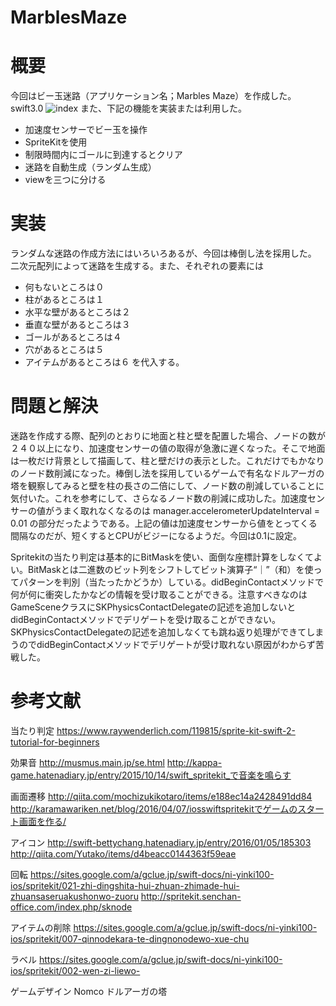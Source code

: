 # MarblesMaze

# 概要
今回はビー玉迷路（アプリケーション名；Marbles Maze）を作成した。swift3.0
![index](https://user-images.githubusercontent.com/31681741/30111167-a9645970-9347-11e7-9844-dd0ce2686f18.gif)
また、下記の機能を実装または利用した。

* 加速度センサーでビー玉を操作
* SpriteKitを使用
* 制限時間内にゴールに到達するとクリア
* 迷路を自動生成（ランダム生成）
* viewを三つに分ける

# 実装
ランダムな迷路の作成方法にはいろいろあるが、今回は棒倒し法を採用した。
二次元配列によって迷路を生成する。また、それぞれの要素には
* 何もないところは０
* 柱があるところは１
* 水平な壁があるところは２
* 垂直な壁があるところは３
* ゴールがあるところは４
* 穴があるところは５
* アイテムがあるところは６
を代入する。

# 問題と解決
迷路を作成する際、配列のとおりに地面と柱と壁を配置した場合、ノードの数が２４０以上になり、加速度センサーの値の取得が急激に遅くなった。そこで地面は一枚だけ背景として描画して、柱と壁だけの表示とした。これだけでもかなりのノード数削減になった。棒倒し法を採用しているゲームで有名なドルアーガの塔を観察してみると壁を柱の長さの二倍にして、ノード数の削減していることに気付いた。これを参考にして、さらなるノード数の削減に成功した。加速度センサーの値がうまく取れなくなるのは
manager.accelerometerUpdateInterval = 0.01
の部分だったようである。上記の値は加速度センサーから値をとってくる間隔なのだが、短くするとCPUがビジーになるようだ。今回は0.1に設定。

Spritekitの当たり判定は基本的にBitMaskを使い、面倒な座標計算をしなくてよい。BitMaskとは二進数のビット列をシフトしてビット演算子“｜”（和）を使ってパターンを判別（当たったかどうか）している。didBeginContactメソッドで何が何に衝突したかなどの情報を受け取ることができる。注意すべきなのはGameSceneクラスにSKPhysicsContactDelegateの記述を追加しないとdidBeginContactメソッドでデリゲートを受け取ることができない。SKPhysicsContactDelegateの記述を追加しなくても跳ね返り処理ができてしまうのでdidBeginContactメソッドでデリゲートが受け取れない原因がわからず苦戦した。


# 参考文献
当たり判定
https://www.raywenderlich.com/119815/sprite-kit-swift-2-tutorial-for-beginners

効果音
http://musmus.main.jp/se.html
http://kappa-game.hatenadiary.jp/entry/2015/10/14/swift_spritekit_で音楽を鳴らす

画面遷移
http://qiita.com/mochizukikotaro/items/e188ec14a2428491dd84
http://karamawariken.net/blog/2016/04/07/iosswiftspritekitでゲームのスタート画面を作る/

アイコン
http://swift-bettychang.hatenadiary.jp/entry/2016/01/05/185303
http://qiita.com/Yutako/items/d4beacc0144363f59eae

回転
https://sites.google.com/a/gclue.jp/swift-docs/ni-yinki100-ios/spritekit/021-zhi-dingshita-hui-zhuan-zhimade-hui-zhuansaseruakushonwo-zuoru
http://spritekit.senchan-office.com/index.php/sknode

アイテムの削除
https://sites.google.com/a/gclue.jp/swift-docs/ni-yinki100-ios/spritekit/007-qinnodekara-te-dingnonodewo-xue-chu

ラベル
https://sites.google.com/a/gclue.jp/swift-docs/ni-yinki100-ios/spritekit/002-wen-zi-liewo-

ゲームデザイン
Nomco ドルアーガの塔
